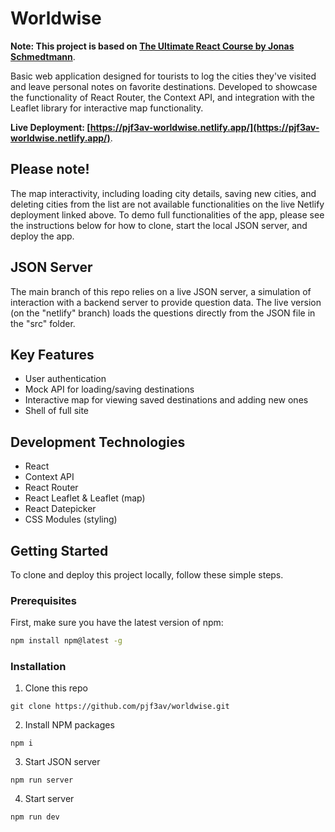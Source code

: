 # Worldwise

**Note: This project is based on [The Ultimate React Course by Jonas Schmedtmann](https://www.udemy.com/course/the-ultimate-react-course/)**.

Basic web application designed for tourists to log the cities they've visited and leave personal notes on favorite destinations. Developed to showcase the functionality of React Router, the Context API, and integration with the Leaflet library for interactive map functionality.

**Live Deployment: [https://pjf3av-worldwise.netlify.app/](https://pjf3av-worldwise.netlify.app/)**.

## Please note!

The map interactivity, including loading city details, saving new cities, and deleting cities from the list are not available functionalities on the live Netlify deployment linked above. To demo full functionalities of the app, please see the instructions below for how to clone, start the local JSON server, and deploy the app.

## JSON Server

The main branch of this repo relies on a live JSON server, a simulation of interaction with a backend server to provide question data. The live version (on the "netlify" branch) loads the questions directly from the JSON file in the "src" folder. 

## Key Features
- User authentication
- Mock API for loading/saving destinations
- Interactive map for viewing saved destinations and adding new ones
- Shell of full site

## Development Technologies
- React
- Context API
- React Router
- React Leaflet & Leaflet (map)
- React Datepicker
- CSS Modules (styling)

## Getting Started
To clone and deploy this project locally, follow these simple steps.

### Prerequisites

First, make sure you have the latest version of npm:

```bash
npm install npm@latest -g
```

### Installation

1. Clone this repo

```
git clone https://github.com/pjf3av/worldwise.git
```

2. Install NPM packages

```
npm i
```

3. Start JSON server

```
npm run server
```

4. Start server

```
npm run dev
```
